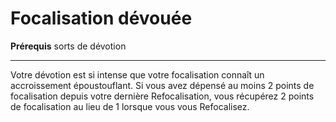 # Focalisation dévouée

<p><strong>Prérequis</strong> sorts de dévotion</p>
<hr>
<p>Votre dévotion est si intense que votre focalisation connaît un accroissement époustouflant. Si vous avez dépensé au moins 2 points de focalisation depuis votre dernière Refocalisation, vous récupérez 2 points de focalisation au lieu de 1 lorsque vous vous Refocalisez.</p>